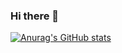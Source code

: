 ### Hi there 👋
[![Anurag's GitHub stats](https://github-readme-stats.vercel.app/api?username=abdulqadirs)](https://github.com/abdulqadirs/github-readme-stats)
